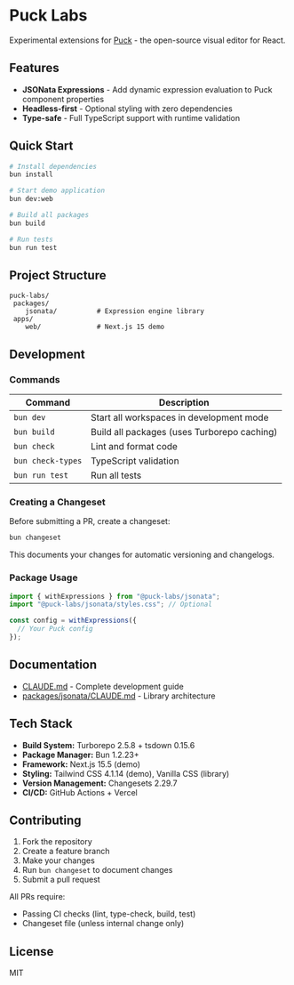 # Puck Labs

Experimental extensions for [Puck](https://puckeditor.com) - the open-source visual editor for React.

## Features

- **JSONata Expressions** - Add dynamic expression evaluation to Puck component properties
- **Headless-first** - Optional styling with zero dependencies
- **Type-safe** - Full TypeScript support with runtime validation

## Quick Start

```bash
# Install dependencies
bun install

# Start demo application
bun dev:web

# Build all packages
bun build

# Run tests
bun run test
```

## Project Structure

```
puck-labs/
 packages/
    jsonata/          # Expression engine library
 apps/
    web/              # Next.js 15 demo
```

## Development

### Commands

| Command           | Description                                 |
| ----------------- | ------------------------------------------- |
| `bun dev`         | Start all workspaces in development mode    |
| `bun build`       | Build all packages (uses Turborepo caching) |
| `bun check`       | Lint and format code                        |
| `bun check-types` | TypeScript validation                       |
| `bun run test`    | Run all tests                               |

### Creating a Changeset

Before submitting a PR, create a changeset:

```bash
bun changeset
```

This documents your changes for automatic versioning and changelogs.

### Package Usage

```typescript
import { withExpressions } from "@puck-labs/jsonata";
import "@puck-labs/jsonata/styles.css"; // Optional

const config = withExpressions({
  // Your Puck config
});
```

## Documentation

- [CLAUDE.md](./CLAUDE.md) - Complete development guide
- [packages/jsonata/CLAUDE.md](./packages/jsonata/CLAUDE.md) - Library architecture

## Tech Stack

- **Build System:** Turborepo 2.5.8 + tsdown 0.15.6
- **Package Manager:** Bun 1.2.23+
- **Framework:** Next.js 15.5 (demo)
- **Styling:** Tailwind CSS 4.1.14 (demo), Vanilla CSS (library)
- **Version Management:** Changesets 2.29.7
- **CI/CD:** GitHub Actions + Vercel

## Contributing

1. Fork the repository
2. Create a feature branch
3. Make your changes
4. Run `bun changeset` to document changes
5. Submit a pull request

All PRs require:

- Passing CI checks (lint, type-check, build, test)
- Changeset file (unless internal change only)

## License

MIT
